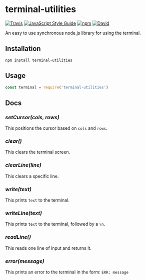 # terminal-utilities

[![Travis](https://img.shields.io/travis/yamboy1/terminal-utilities.svg)](https://travis-ci.org/yamboy1/terminal-utilities)
[![JavaScript Style Guide](https://img.shields.io/badge/code_style-standard-brightgreen.svg)](https://standardjs.com)
[![npm](https://img.shields.io/npm/v/terminal-utilities.svg)](https://npmjs.com/terminal-utilities)
[![David](https://img.shields.io/david/yamboy1/terminal-utilities.svg)](https://npmjs.com/terminal-utilities)

An easy to use synchronous node.js library for using the terminal.

## Installation

```
npm install terminal-utilities
```

## Usage

```js
const terminal = require('terminal-utilities')
```

## Docs

### *setCursor(cols, rows)*

This positions the cursor based on `cols` and `rows`.

### *clear()*

This clears the terminal screen.

### *clearLine(line)*

This clears a specific line.

### *write(text)*

This prints `text` to the terminal.

### *writeLine(text)*

This prints `text` to the terminal, followed by a `\n`.

### *readLine()*

This reads one line of input and returns it.

### *error(message)*

This prints an error to the terminal in the form: `ERR: message`
